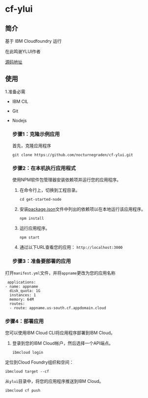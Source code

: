 # cf-ylui
## 简介

基于 IBM Cloudfoundry 运行

在此鸣谢YLUI作者

[源码地址](https://github.com/yuri2peter/ylui)

## 使用

1.准备必需

- IBM CIL

- Git

- Nodejs

  ### 步骤1：克隆示例应用

  首先，克隆应用程序

  ```
  git clone https://github.com/nocturnegraden/cf-ylui.git
  ```

  ### 步骤2：在本机执行应用程式

  使用NPM软件包管理器安装依赖项并运行您的应用程序。

  1. 在命令行上，切换到工程目录。

     ```
     cd get-started-node
     ```

  2. 安装[package.json](https://docs.npmjs.com/files/package.json)文件中列出的依赖项以在本地运行该应用程序。

     ```
     npm install
     ```

  3. 运行应用程序。

     ```
     npm start
     ```

  4. 通过以下URL查看您的应用： `http://localhost:3000`

  ### 步骤3：准备要部署的应用

打开`manifest.yml`文件，并将`appname`更改为您的应用名称

 

```
 applications:
- name: appname
  disk_quota: 1G
  instances: 1
  memory: 64M
  routes:
  - route: appname.us-south.cf.appdomain.cloud
```

### 步骤4：部署应用

您可以使用IBM Cloud CLI将应用程序部署到IBM Cloud。

1. 登录到您的IBM Cloud帐户，然后选择一个API端点。

   ```
   ibmcloud login
   ```

定位到Cloud Foundry组织和空间：

```
ibmcloud target --cf
```

从`ylui`目录中，将您的应用程序推送到IBM Cloud。

```
ibmcloud cf push
```